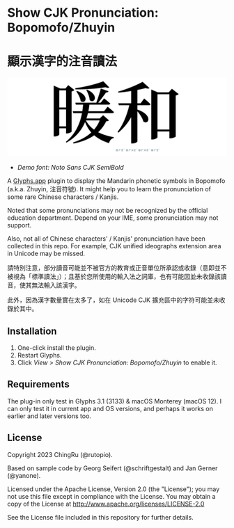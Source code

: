 # Show CJK Pronunciation: Bopomofo/Zhuyin

# 顯示漢字的注音讀法

![demo](demo.png)

- *Demo font: Noto Sans CJK SemiBold*


A [Glyphs.app](https://glyphsapp.com/) plugin to display the Mandarin phonetic symbols in Bopomofo (a.k.a. Zhuyin, 注音符號). It might help you to learn the pronunciation of some rare Chinese characters / Kanjis.

Noted that some pronunciations may not be recognized by the official education department. Depend on your IME, some pronunciation may not support.

Also, not all of Chinese characters' / Kanjis' pronunciation have been collected in this repo. For example, CJK unified ideographs extension area in Unicode may be missed.

請特別注意，部分讀音可能並不被官方的教育或正音單位所承認或收錄（意即並不被視為「標準讀法」）；且基於您所使用的輸入法之詞庫，也有可能因並未收錄該讀音，使其無法輸入該漢字。

此外，因為漢字數量實在太多了，如在 Unicode CJK 擴充區中的字符可能並未收錄於其中。

## Installation

1. One-click install the plugin.
2. Restart Glyphs.
3. Click *View > Show CJK Pronunciation: Bopomofo/Zhuyin* to enable it.

## Requirements

The plug-in only test in Glyphs 3.1 (3133) & macOS Monterey (macOS 12). I can only test it in current app and OS versions, and perhaps it works on earlier and later versions too.

## License

Copyright 2023 ChingRu (@rutopio).

Based on sample code by Georg Seifert (@schriftgestalt) and Jan Gerner (@yanone).

Licensed under the Apache License, Version 2.0 (the "License"); you may not use this file except in compliance with the License. You may obtain a copy of the License at http://www.apache.org/licenses/LICENSE-2.0

See the License file included in this repository for further details.

